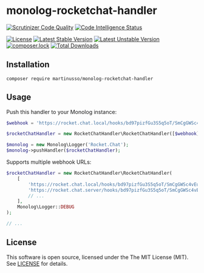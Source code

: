 # monolog-rocketchat-handler

[![Scrutinizer Code Quality](https://scrutinizer-ci.com/g/martinusso/monolog-rocketchat-handler/badges/quality-score.png?b=master)](https://scrutinizer-ci.com/g/martinusso/monolog-rocketchat-handler/?branch=master)
[![Code Intelligence Status](https://scrutinizer-ci.com/g/martinusso/monolog-rocketchat-handler/badges/code-intelligence.svg?b=master)](https://scrutinizer-ci.com/code-intelligence)

[![License](https://poser.pugx.org/martinusso/monolog-rocketchat-handler/license)](https://packagist.org/packages/martinusso/monolog-rocketchat-handler)
[![Latest Stable Version](https://poser.pugx.org/martinusso/monolog-rocketchat-handler/v/stable)](https://packagist.org/packages/martinusso/monolog-rocketchat-handler)
[![Latest Unstable Version](https://poser.pugx.org/martinusso/monolog-rocketchat-handler/v/unstable)](https://packagist.org/packages/martinusso/monolog-rocketchat-handler)
[![composer.lock](https://poser.pugx.org/martinusso/monolog-rocketchat-handler/composerlock)](https://packagist.org/packages/martinusso/monolog-rocketchat-handler)
[![Total Downloads](https://poser.pugx.org/martinusso/monolog-rocketchat-handler/downloads)](https://packagist.org/packages/martinusso/monolog-rocketchat-handler)


## Installation

```
composer require martinusso/monolog-rocketchat-handler
```


## Usage

Push this handler to your Monolog instance:

```php
$webhook = 'https://rocket.chat.local/hooks/bd97pizfGu3S5q5oT/SmCgGWSc4vEuRyBu5eocnBDDKvZvoqL6whRKpvsBK2TjvNk2';

$rocketChatHandler = new RocketChatHandler\RocketChatHandler([$webhook], Monolog\Logger::DEBUG);

$monolog = new Monolog\Logger('Rocket.Chat');
$monolog->pushHandler($rocketChatHandler);
```

Supports multiple webhook URLs:

```php
$rocketChatHandler = new RocketChatHandler\RocketChatHandler(
    [
        'https://rocket.chat.local/hooks/bd97pizfGu3S5q5oT/SmCgGWSc4vEuRyBu5eocnBDDKvZvoqL6whRKpvsBK2TjvNk2',
        'https://rocket.chat.server/hooks/bd97pizfGu3S5q5oT/SmCgGWSc4vEuRyBu5eocnBDDKvZvoqL6whRKpvsBK2TjvNk2',
        // ...
    ],
    Monolog\Logger::DEBUG
);

// ...
```


## License

This software is open source, licensed under the The MIT License (MIT). See [LICENSE](https://github.com/martinusso/monolog-rocketchat-handler/blob/master/LICENSE) for details.
